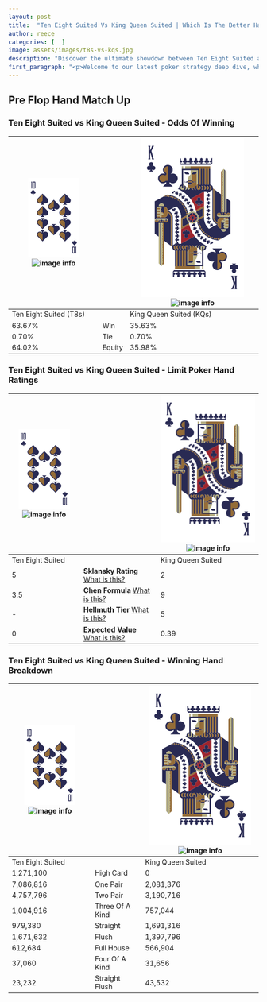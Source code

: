 ```yaml
---
layout: post
title:  "Ten Eight Suited Vs King Queen Suited | Which Is The Better Hand In Poker? A Complete Guide"
author: reece
categories: [  ]
image: assets/images/t8s-vs-kqs.jpg
description: "Discover the ultimate showdown between Ten Eight Suited and King Queen Suited in poker! Uncover the odds, strategies, and scenarios where one hand triumphs over the other. Get ready to up your poker game with this thrilling analysis."
first_paragraph: "<p>Welcome to our latest poker strategy deep dive, where we're pitting two distinct hands against each other in a high-stakes showdown: Ten Eight Suited vs King Queen Suited.</p><p>In the dynamic world of poker, every decision counts, and knowing which hand holds the upper hand is key to your success at the table.</p><p>In this article, we'll dissect these two hands, explore the scenarios where one dominates the other, and equip you with the knowledge to make strategic choices that can tip the odds in your favor.</p><p>Get ready to unravel the intriguing dynamics of these poker hands and elevate your game to new heights.</p>"
---
```




[comment]: # (sp0)

## Pre Flop Hand Match Up

<div class="table hand-ratings" markdown="1"> 



### Ten Eight Suited vs King Queen Suited - Odds Of Winning


    
| ![image info](assets/images/hand1/T.png) ![image info](assets/images/hand1/8s.png) |  | ![image info](assets/images/hand2/K.png) ![image info](assets/images/hand2/Qs.png) |
| -------- | -------- | -------- |
| Ten Eight Suited (T8s) |  | King Queen Suited (KQs) |
| 63.67% | Win | 35.63% |
| 0.70% | Tie | 0.70% |
| 64.02% | Equity | 35.98% |




[comment]: # (sp1)



### Ten Eight Suited vs King Queen Suited - Limit Poker Hand Ratings


    
| ![image info](assets/images/hand1/T.png) ![image info](assets/images/hand1/8s.png) |  | ![image info](assets/images/hand2/K.png) ![image info](assets/images/hand2/Qs.png) |
| -------- | -------- | -------- |
| Ten Eight Suited |  | King Queen Suited |
| 5 | **Sklansky Rating** [What is this?](/sklansky-rating-explained) | 2 |
| 3.5 | **Chen Formula** [What is this?](/chen-formula-explained) | 9 |
| - | **Hellmuth Tier** [What is this?](/Hellmuth-tier-explained) | 5 |
| 0 | **Expected Value** [What is this?](/expected-value-explained) | 0.39 |




[comment]: # (sp2)



### Ten Eight Suited vs King Queen Suited - Winning Hand Breakdown


    
| ![image info](assets/images/hand1/T.png) ![image info](assets/images/hand1/8s.png) |  | ![image info](assets/images/hand2/K.png) ![image info](assets/images/hand2/Qs.png) |
| -------- | -------- | -------- |
| Ten Eight Suited |  | King Queen Suited |
| 1,271,100 | High Card | 0 |
| 7,086,816 | One Pair | 2,081,376 |
| 4,757,796 | Two Pair | 3,190,716 |
| 1,004,916 | Three Of A Kind | 757,044 |
| 979,380 | Straight | 1,691,316 |
| 1,671,632 | Flush | 1,397,796 |
| 612,684 | Full House | 566,904 |
| 37,060 | Four Of A Kind | 31,656 |
| 23,232 | Straight Flush | 43,532 |




[comment]: # (sp3)



</div>

[comment]: # (sp4)



[comment]: # (sp5)

